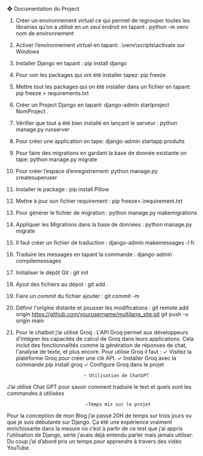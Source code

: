 ❖	       Documentation du Project

1.	Créer un environnement virtuel ce qui permet de regrouper toutes les librairies qu’on a utilisé en un seul endroit  en tapant : python -m venv nom de environnement
2.	Activer l’environnement virtuel en tapant: .\venv\scripts\activate sur Windows
3.	Installer Django en tapant : pip install django
4.	Pour voir les packages qui ont été installer tapez: pip freeze
5.	Mettre tout les packages qui on été installer dans un fichier en tapant: pip freeze > requirements.txt
6.	Créer un Project Django en tapant: django-admin startproject NomProject .
7.	Vérifier que tout a été bien installé en lançant le serveur : python manage.py runserver
8.	Pour créer une application on tape: django-admin startapp produits
9.	Pour faire des migrations en gardant la base de donnée existante on tape: python manage.py migrate
10.	 Pour créer l’espace d’enregistrement: python manage.py createsuperuser
11.	Installer le package : pip install Pillow
12.	Mettre à jour son fichier requirement : pip freeze>.\requirement.txt
13.	Pour générer le fichier de migration : python manage.py makemigrations
14.	Appliquer les Migrations dans la base de données : python manage.py migrate
15.	Il faut créer un fichier de traduction : django-admin makemessages -l fr 
16.	Traduire les messages en tapant la commande : django-admin compilemessages 
17.	Initialiser le dépôt Git : git init
18.	Ajout des fichiers au dépot : git add .
19.	Faire un commit du fichier ajouter : git commit -m 
20.	Définir l'origine distante et pousser les modifications : git remote add origin https://github.com/yourusername/multilang_site.git git push -u origin main
21.	 Pour le chatbot j’ai utilisé Groq : L'API Groq permet aux développeurs d'intégrer les capacités de calcul de Groq dans leurs applications. Cela inclut des fonctionnalités comme la génération de réponses de chat, l'analyse de texte, et plus encore. Pour utilise Groq il faut : 
✓	Visitez la plateforme Groq pour créer une clé API.
✓	Installer Groq avec la commande pip install groq
✓	Configure Groq dans le projet


                                  ➢ Utilisation de ChatGPT
J’ai utilisé Chat GPT pour savoir comment traduire le text et quels sont les commandes à utilisées

                                 ➢Temps mis sur le projet	
Pour la conception de mon Blog j’ai passé 20H de temps sur trois jours vu que je suis débutante sur Django. Ça été une expérience vraiment enrichissante dans la mesure où c’est à partir de ce test que j’ai appris l’utilisation de Django, serte j’avais déjà entendu parler mais jamais utiliser. Du coup j’ai d’abord pris un temps pour apprendre à travers des vidéo YouTube.

